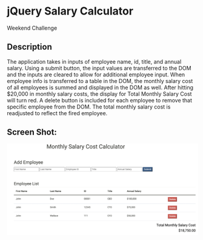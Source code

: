 # jQuery Salary Calculator

Weekend Challenge

## Description

The application takes in inputs of employee name, id, title, and annual salary.  Using a submit button, the input values are transferred to the DOM and the inputs are cleared to allow for additional employee input.  When employee info is transferred to a table in the DOM, the monthly salary cost of all employees is summed and displayed in the DOM as well.  After hitting $20,000 in monthly salary costs, the display for Total Monthly Salary Cost will turn red.
A delete button is included for each employee to remove that specific employee from the DOM.  The total monthly salary cost is readjusted to reflect the fired employee.

## Screen Shot:

![Screen Shot](./ScreenShot.png)
